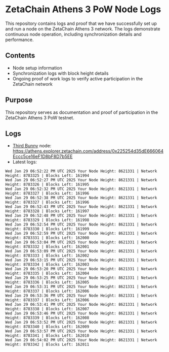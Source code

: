 # ZetaChain Athens 3 PoW Node Logs
This repository contains logs and proof that we have successfully set up and run a node on the ZetaChain Athens 3 network. The logs demonstrate continuous node operation, including synchronization details and performance.

## Contents
- Node setup information
- Synchronization logs with block height details
- Ongoing proof of work logs to verify active participation in the ZetaChain network

## Purpose
This repository serves as documentation and proof of participation in the ZetaChain Athens 3 PoW testnet.

## Logs

- [Third Bunny](https://thirdbunny.xyz/) node: https://athens.explorer.zetachain.com/address/0x225254d35dE666064Eccc5ce16eF1D8bF8D7b5EE
- Latest logs:
```
Wed Jan 29 06:52:22 PM UTC 2025 Your Node Height: 8621331 | Network Height: 8783325 | Blocks Left: 161994
Wed Jan 29 06:52:27 PM UTC 2025 Your Node Height: 8621331 | Network Height: 8783326 | Blocks Left: 161995
Wed Jan 29 06:52:32 PM UTC 2025 Your Node Height: 8621331 | Network Height: 8783327 | Blocks Left: 161996
Wed Jan 29 06:52:38 PM UTC 2025 Your Node Height: 8621331 | Network Height: 8783327 | Blocks Left: 161996
Wed Jan 29 06:52:43 PM UTC 2025 Your Node Height: 8621331 | Network Height: 8783328 | Blocks Left: 161997
Wed Jan 29 06:52:48 PM UTC 2025 Your Node Height: 8621331 | Network Height: 8783329 | Blocks Left: 161998
Wed Jan 29 06:52:54 PM UTC 2025 Your Node Height: 8621331 | Network Height: 8783330 | Blocks Left: 161999
Wed Jan 29 06:52:59 PM UTC 2025 Your Node Height: 8621331 | Network Height: 8783331 | Blocks Left: 162000
Wed Jan 29 06:53:04 PM UTC 2025 Your Node Height: 8621331 | Network Height: 8783332 | Blocks Left: 162001
Wed Jan 29 06:53:09 PM UTC 2025 Your Node Height: 8621331 | Network Height: 8783333 | Blocks Left: 162002
Wed Jan 29 06:53:15 PM UTC 2025 Your Node Height: 8621331 | Network Height: 8783334 | Blocks Left: 162003
Wed Jan 29 06:53:20 PM UTC 2025 Your Node Height: 8621331 | Network Height: 8783335 | Blocks Left: 162004
Wed Jan 29 06:53:25 PM UTC 2025 Your Node Height: 8621331 | Network Height: 8783336 | Blocks Left: 162005
Wed Jan 29 06:53:31 PM UTC 2025 Your Node Height: 8621331 | Network Height: 8783337 | Blocks Left: 162006
Wed Jan 29 06:53:36 PM UTC 2025 Your Node Height: 8621331 | Network Height: 8783337 | Blocks Left: 162006
Wed Jan 29 06:53:41 PM UTC 2025 Your Node Height: 8621331 | Network Height: 8783338 | Blocks Left: 162007
Wed Jan 29 06:53:46 PM UTC 2025 Your Node Height: 8621331 | Network Height: 8783339 | Blocks Left: 162008
Wed Jan 29 06:53:52 PM UTC 2025 Your Node Height: 8621331 | Network Height: 8783340 | Blocks Left: 162009
Wed Jan 29 06:53:57 PM UTC 2025 Your Node Height: 8621331 | Network Height: 8783341 | Blocks Left: 162010
Wed Jan 29 06:54:02 PM UTC 2025 Your Node Height: 8621331 | Network Height: 8783342 | Blocks Left: 162011
```
